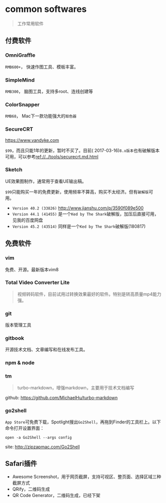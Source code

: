 # common softwares

> 工作常用软件


## 付费软件

### OmniGraffle

`RMB600+`，
快速作图工具、模板丰富。


### SimpleMind

`RMB300`，
脑图工具，支持多root、连线创建等


### ColorSnapper

`RMB68`，
Mac下一款功能强大的`取色器`



### SecureCRT

<https://www.vandyke.com>

`$99`，而且只能1年的更新，暂时不买了。目前( 2017-03-16)`8.x版本`也有破解版本可用，可以参考<ref://../tools/securecrt.md.html>


### Sketch

UE效果图制作，通常用于查看UE输出稿。

`$99`只能购买一年的免费更新，使用频率不算高，购买不太经济。但有`破解版`可用。

* `Version 40.2 (33826)` <http://www.jianshu.com/p/3590f089e500>
* `Version 44.1 (41455)` 是一个`Ked by The Shark`破解版，加压后直接可用，见我的百度网盘
* `Version 45.2 (43514)` 同样是一个`Ked by The Shark`破解版(180817)







## 免费软件

### vim

免费、开源。最新版本vim8


### Total Video Converter Lite

> 视频转码软件，目前试用过转换效果最好的软件。特别是转高质量mp4能力强。



### git

版本管理工具



### gitbook

开源技术文档、文章编写和在线发布工具。


### npm & node


### tm

> turbo-markdown，增强markdown，主要用于技术文档编写

github: <https://github.com/MichaelHu/turbo-markdown>


### go2shell

`App Store`可免费下载，Spotlight搜出`Go2Shell`，再拖到Finder的工具栏上。以下命令打开设置界面：

    open -a Go2Shell --args config

site: <http://zipzapmac.com/Go2Shell>




## Safari插件

* Awesome Screenshot，用于网页截屏，支持可视区、整页面、选择区域三种截屏方式
* QRify，二维码生成
* QR Code Generator，二维码生成，已经下架



